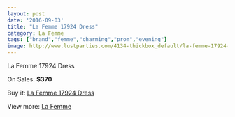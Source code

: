 ```yaml
---
layout: post
date: '2016-09-03'
title: "La Femme 17924 Dress"
category: La Femme
tags: ["brand","femme","charming","prom","evening"]
image: http://www.lustparties.com/4134-thickbox_default/la-femme-17924-dress.jpg
---
```

La Femme 17924 Dress

On Sales: **$370**
<a href="https://www.lustparties.com/en/la-femme/1371-la-femme-17924-dress.html"><amp-img layout="responsive" width="600" height="600" src="//www.lustparties.com/4134-thickbox_default/la-femme-17924-dress.jpg" alt="La Femme 17924 Dress 0" /></a>
<a href="https://www.lustparties.com/en/la-femme/1371-la-femme-17924-dress.html"><amp-img layout="responsive" width="600" height="600" src="//www.lustparties.com/4135-thickbox_default/la-femme-17924-dress.jpg" alt="La Femme 17924 Dress 1" /></a>

Buy it: [La Femme 17924 Dress](https://www.lustparties.com/en/la-femme/1371-la-femme-17924-dress.html "La Femme 17924 Dress")

View more: [La Femme](https://www.lustparties.com/en/4-la-femme "La Femme")